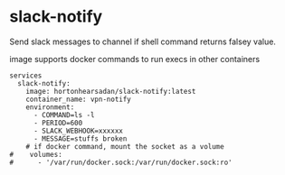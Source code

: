 # slack-notify

Send slack messages to channel if shell command returns falsey value.

image supports docker commands to run execs in other containers

```
services
  slack-notify:
    image: hortonhearsadan/slack-notify:latest
    container_name: vpn-notify
    environment:
      - COMMAND=ls -l
      - PERIOD=600
      - SLACK_WEBHOOK=xxxxxx
      - MESSAGE=stuffs broken
    # if docker command, mount the socket as a volume
#    volumes:
#      - '/var/run/docker.sock:/var/run/docker.sock:ro'
 ```

